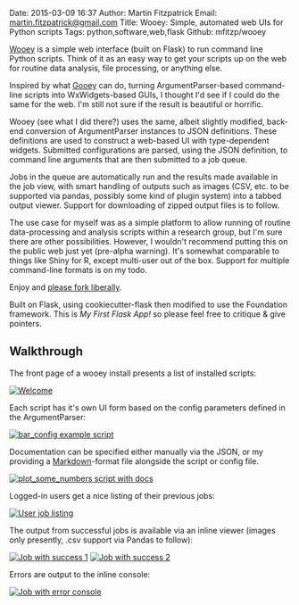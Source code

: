 Date: 2015-03-09 16:37
Author: Martin Fitzpatrick
Email: martin.fitzpatrick@gmail.com
Title: Wooey: Simple, automated web UIs for Python scripts
Tags: python,software,web,flask
Github: mfitzp/wooey

[Wooey](https://github.com/mfitzp/wooey) is a simple web interface (built on Flask) to run command line Python scripts. Think of it as an easy way to get
your scripts up on the web for routine data analysis, file processing, or anything else.

Inspired by what [Gooey](https://github.com/chriskiehl/Gooey) can do, turning ArgumentParser-based command-line scripts into WxWidgets-based GUIs, I thought I'd see if I could do the same for the web. I'm still not sure if the result is beautiful or horrific.

Wooey (see what I did there?) uses the same, albeit slightly modified, back-end conversion of ArgumentParser instances to JSON definitions. These definitions are used to construct a web-based UI with type-dependent widgets. Submitted configurations are parsed, using the JSON definition, to command line arguments that are then submitted to a job queue.

Jobs in the queue are automatically run and the results made available in the job view, with smart handling of outputs such as images (CSV, etc. to be supported via pandas, possibly some kind of plugin system) into a tabbed output viewer. Support for downloading of zipped output files is to follow.

The use case for myself was as a simple platform to allow running of routine data-processing and analysis scripts within a research group, but I'm sure there are other possibilities. However, I wouldn't recommend putting this on the public web just yet (pre-alpha warning). It's somewhat comparable to things like Shiny for R, except multi-user out of the box. Support for multiple command-line formats is on my todo.

Enjoy and [please fork liberally](https://github.com/mfitzp/wooey).

Built on Flask, using cookiecutter-flask then modified to use the Foundation framework. This is *My First Flask App!*
so please feel free to critique & give pointers.


## Walkthrough

The front page of a wooey install presents a list of installed scripts:

[![Welcome](/images/software/wooey/welcome_to_wooey.png)](/images/software/wooey/welcome_to_wooey.png)

Each script has it's own UI form based on the config parameters defined in the ArgumentParser:

[![bar_config example script](/images/software/wooey/bar_config.png)](/images/software/wooey/bar_config.png)

Documentation can be specified either manually via the JSON, or my providing a
[Markdown](http://en.wikipedia.org/wiki/Markdown)-format file alongside the script or config file.

[![plot_some_numbers script with docs](/images/software/wooey/plot_some_numbers_with_documentation.png)](/images/software/wooey/plot_some_numbers_with_documentation.png)

Logged-in users get a nice listing of their previous jobs:

[![User job listing](/images/software/wooey/user_job_list.png)](/images/software/wooey/user_job_list.png)

The output from successful jobs is available via an inline viewer (images only presently, .csv support via Pandas to follow):

[![Job with success 1](/images/software/wooey/job_success_1.png)](/images/software/wooey/job_success_1.png)
[![Job with success 2](/images/software/wooey/job_success_2.png)](/images/software/wooey/job_success_2.png)

Errors are output to the inline console:

[![Job with error console](/images/software/wooey/job_with_error.png)](/images/software/wooey/job_with_error.png)

